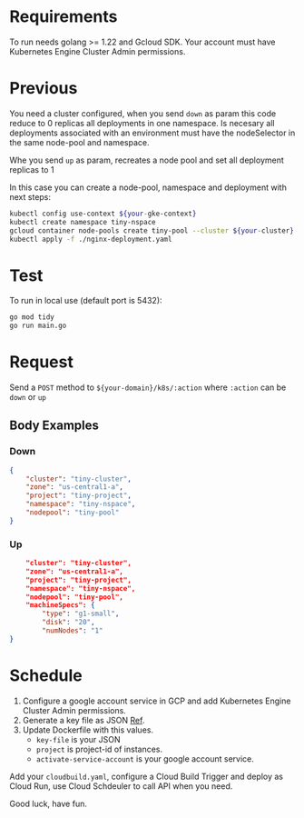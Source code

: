 # Requirements
To run needs golang >= 1.22 and Gcloud SDK. Your account must have Kubernetes Engine Cluster Admin permissions.

# Previous
You need a cluster configured, when you send `down` as param this code reduce to 0 replicas all deployments in one namespace. Is necesary all deployments associated with an environment must have the nodeSelector in the same node-pool and namespace.

Whe you send `up` as param, recreates a node pool and set all deployment replicas to 1

In this case you can create a node-pool, namespace and deployment with next steps:

```bash
kubectl config use-context ${your-gke-context}
kubectl create namespace tiny-nspace
gcloud container node-pools create tiny-pool --cluster ${your-cluster} --machine-type=g1-small --disk-size=20 --num-nodes=1 --zone ${cluster-zone} --async
kubectl apply -f ./nginx-deployment.yaml 
```

# Test 
To run in local use (default port is 5432): 
```bash
go mod tidy
go run main.go
```

# Request
Send a `POST` method to `${your-domain}/k8s/:action` where `:action` can be `down` or `up`

## Body Examples
### Down
```JSON
{
	"cluster": "tiny-cluster",
	"zone": "us-central1-a",
	"project": "tiny-project",
	"namespace": "tiny-nspace",
	"nodepool": "tiny-pool"
}
```

### Up

```JSON
	"cluster": "tiny-cluster",
	"zone": "us-central1-a",
	"project": "tiny-project",
	"namespace": "tiny-nspace",
	"nodepool": "tiny-pool",
	"machineSpecs": {
		"type": "g1-small",
		"disk": "20",
		"numNodes": "1"
}
```

# Schedule

1. Configure a google account service in GCP and add Kubernetes Engine Cluster Admin permissions.
2. Generate a key file as JSON [Ref](https://cloud.google.com/sdk/gcloud/reference/auth/activate-service-account). 
3. Update Dockerfile with this values.  
   - `key-file` is your JSON  
   - `project` is project-id of instances.
   - `activate-service-account` is your google account service.

Add your `cloudbuild.yaml`, configure a Cloud Build Trigger and deploy as Cloud Run, use Cloud Schdeuler to call API when you need.


Good luck, have fun.

